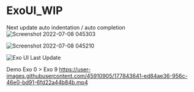 # ExoUI_WIP

Next update auto indentation / auto completion
![Screenshot 2022-07-08 045303](https://user-images.githubusercontent.com/45910905/177907636-cfde182c-3470-470a-bf75-745a531d9b86.png)

![Screenshot 2022-07-08 045210](https://user-images.githubusercontent.com/45910905/177907554-7bda3373-d7cc-4114-af59-b70ca66e2841.png)

![Exo UI Last Update](https://user-images.githubusercontent.com/45910905/177907374-009defde-2a62-42ae-99ac-d6af566a8ee0.png)

Demo Exo 0 > Exo 9
https://user-images.githubusercontent.com/45910905/177843641-ed84ae36-956c-46e0-bd91-6fd22a44b84b.mp4

